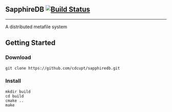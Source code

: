 ## SapphireDB [![Build Status](https://travis-ci.org/cdcupt/sapphiredb.svg?branch=master)](https://travis-ci.org/cdcupt/sapphiredb)

----------
A distributed metafile system
## Getting Started
### Download
```
git clone https://github.com/cdcupt/sapphiredb.git
```
### Install
```
mkdir build
cd build
cmake ..
make
```
